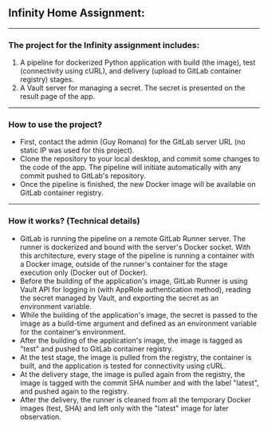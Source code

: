 ## Infinity Home Assignment:

---

### The project for the Infinity assignment includes:

1) A pipeline for dockerized Python application with build (the image), test (connectivity using cURL), and delivery (upload to GitLab container registry) stages.
2) A Vault server for managing a secret. The secret is presented on the result page of the app.

---

### How to use the project?

* First, contact the admin (Guy Romano) for the GitLab server URL (no static IP was used for this project).
* Clone the repository to your local desktop, and commit some changes to the code of the app. The pipeline will initiate automatically with any commit pushed to GitLab's repository.
* Once the pipeline is finished, the new Docker image will be available on GitLab container registry.

---

### How it works? (Technical details)

* GitLab is running the pipeline on a remote GitLab Runner server. The runner is dockerized and bound with the server's Docker socket. With this architecture, every stage of the pipeline is running a container with a Docker image, outside of the runner's container for the stage execution only (Docker out of Docker).
* Before the building of the application's image, GitLab Runner is using Vault API for logging in (with AppRole authentication method), reading the secret managed by Vault, and exporting the secret as an environment variable.
* While the building of the application's image, the secret is passed to the image as a build-time argument and defined as an environment variable for the container's environment.
* After the building of the application's image, the image is tagged as "test" and pushed to GitLab container registry.
* At the test stage, the image is pulled from the registry, the container is built, and the application is tested for connectivity using cURL.
* At the delivery stage, the image is pulled again from the registry, the image is tagged with the commit SHA number and with the label "latest", and pushed again to the registry.
* After the delivery, the runner is cleaned from all the temporary Docker images (test, SHA) and left only with the "latest" image for later observation.
